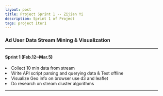 ```yaml
---
layout: post
title: Project Sprint 1 -- Zijian Yi
description: Sprint 1 of Project
tags: project iter1
---
```

<section>

### Ad User Data Stream Mining & Visualization

-------------------------------------------------------------------------------

#### Sprint 1 (Feb.12~Mar.5)

<li>Collect 10 min data from stream</li>
<li>Write API script parsing and querying data & Test offline</li>
<li>Visualize Geo info on browser use d3 and leaflet</li>
<li>Do research on stream cluster algorithms</li>

-------------------------------------------------------------------------------

</section>
